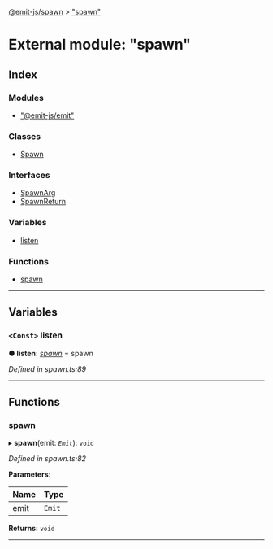 [@emit-js/spawn](../README.md) > ["spawn"](../modules/_spawn_.md)

# External module: "spawn"

## Index

### Modules

* ["@emit-js/emit"](_spawn_.__emit_js_emit_.md)

### Classes

* [Spawn](../classes/_spawn_.spawn.md)

### Interfaces

* [SpawnArg](../interfaces/_spawn_.spawnarg.md)
* [SpawnReturn](../interfaces/_spawn_.spawnreturn.md)

### Variables

* [listen](_spawn_.md#listen)

### Functions

* [spawn](_spawn_.md#spawn-1)

---

## Variables

<a id="listen"></a>

### `<Const>` listen

**● listen**: *[spawn](_spawn_.md#spawn-1)* =  spawn

*Defined in spawn.ts:89*

___

## Functions

<a id="spawn-1"></a>

###  spawn

▸ **spawn**(emit: *`Emit`*): `void`

*Defined in spawn.ts:82*

**Parameters:**

| Name | Type |
| ------ | ------ |
| emit | `Emit` |

**Returns:** `void`

___


